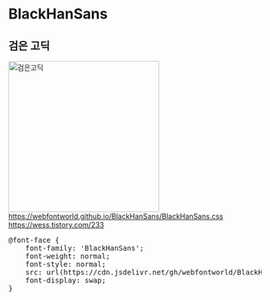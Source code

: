 # BlackHanSans

## 검은 고딕<br>
<img src="https://webfontworld.github.io/BlackHanSans/BlackHanSans.png" alt="검은고딕" style="width:300px"><br>
https://webfontworld.github.io/BlackHanSans/BlackHanSans.css<br>
https://wess.tistory.com/233

<pre>
@font-face {
    font-family: 'BlackHanSans';
    font-weight: normal; 
    font-style: normal; 
    src: url(https://cdn.jsdelivr.net/gh/webfontworld/BlackHanSans/BlackHanSans.woff2) format('woff2');
    font-display: swap;
}
</pre>
